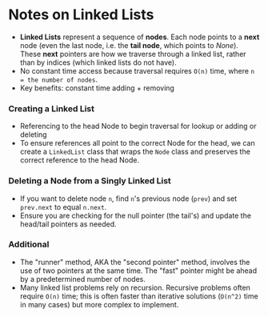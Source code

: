# Notes on Linked Lists

* <b>Linked Lists</b> represent a sequence of <b>nodes</b>. Each node points to a <b>next</b> node (even the last node, i.e. the <b>tail node</b>, which points to _None_). These <b>next</b> pointers are how we traverse through a linked list, rather than by indices (which linked lists do not have).
* No constant time access because traversal requires `O(n)` time, where `n = the number of nodes`.
* Key benefits: constant time adding + removing

### Creating a Linked List
* Referencing to the head Node to begin traversal for lookup or adding or deleting
* To ensure references all point to the correct Node for the head, we can create a `LinkedList` class that wraps the `Node` class and preserves the correct reference to the head Node.

### Deleting a Node from a Singly Linked List
* If you want to delete node `n`, find `n`'s previous node (`prev`) and set `prev.next` to equal `n.next`.
* Ensure you are checking for the null pointer (the tail's) and update the head/tail pointers as needed.

### Additional
* The "runner" method, AKA the "second pointer" method, involves the use of two pointers at the same time. The "fast" pointer might be ahead by a predetermined number of nodes.
* Many linked list problems rely on recursion. Recursive problems often require `O(n)` time; this is often faster than iterative solutions (`O(n^2)` time in many cases) but more complex to implement.